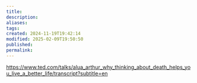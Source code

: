 ```yaml
---
title: 
description: 
aliases: 
tags: 
created: 2024-11-19T19:42:14
modified: 2025-02-09T19:50:50
published: 
permalink: 
---
```


https://www.ted.com/talks/alua_arthur_why_thinking_about_death_helps_you_live_a_better_life/transcript?subtitle=en
